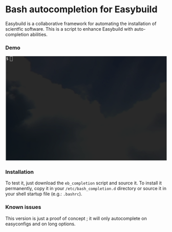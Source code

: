 # Bash autocompletion for Easybuild

Easybuild is a collaborative framework for automating the installation of scientfic software. This is a script to enhance Easybuild with auto-completion abilities. 

### Demo

![demo.gif](demo.gif "A simpe demo of the bash completion script for eb")

### Installation

To test it, just download the `eb_completion` script and source it. To install it permanently, copy it in your `/etc/bash_completion.d` directory or source it in your shell startup file (e.g.: `.bashrc`).

### Known issues

This version is just a proof of concept ; it will only autocomplete on easyconfigs and on long options.
